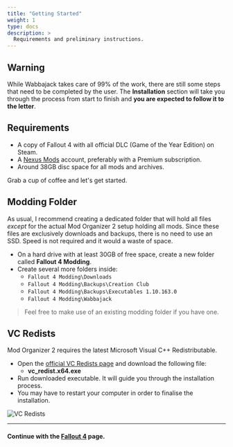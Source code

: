```yaml
---
title: "Getting Started"
weight: 1
type: docs
description: >
  Requirements and preliminary instructions.
---
```


## Warning

While Wabbajack takes care of 99% of the work, there are still some steps that need to be completed by the user. The **Installation** section will take you through the process from start to finish and **you are expected to follow it to the letter**.

## Requirements

- A copy of Fallout 4 with all official DLC (Game of the Year Edition) on Steam.
- A [Nexus Mods](https://www.nexusmods.com/fallout4) account, preferably with a Premium subscription.
- Around 38GB disc space for all mods and archives.

Grab a cup of coffee and let's get started.

## Modding Folder

As usual, I recommend creating a dedicated folder that will hold all files *except* for the actual Mod Organizer 2 setup holding all mods. Since these files are exclusively downloads and backups, there is no need to use an SSD. Speed is not required and it would a waste of space.

- On a hard drive with at least 30GB of free space, create a new folder called **Fallout 4 Modding**.
- Create several more folders inside:
  - `Fallout 4 Modding\Downloads`
  - `Fallout 4 Modding\Backups\Creation Club`
  - `Fallout 4 Modding\Backups\Executables 1.10.163.0`
  - `Fallout 4 Modding\Wabbajack`

> Feel free to make use of an existing modding folder if you have one.

## VC Redists

Mod Organizer 2 requires the latest Microsoft Visual C++ Redistributable.

- Open the [official VC Redists page](https://support.microsoft.com/en-us/help/2977003/the-latest-supported-visual-c-downloads) and download the following file:
  - **vc_redist.x64.exe**
- Run downloaded executable. It will guide you through the installation process.
- You may have to restart your computer in order to finalise the installation.

![VC Redists](/Pictures/wtp/installation/vc-redists.png)

---

#### Continue with the [Fallout 4](/wtp/installation/fallout-4/) page.